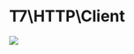 # T7\HTTP\Client

<img src="https://github.com/josephscott/t7-http-client/actions/workflows/tests.yml/badge.svg">
